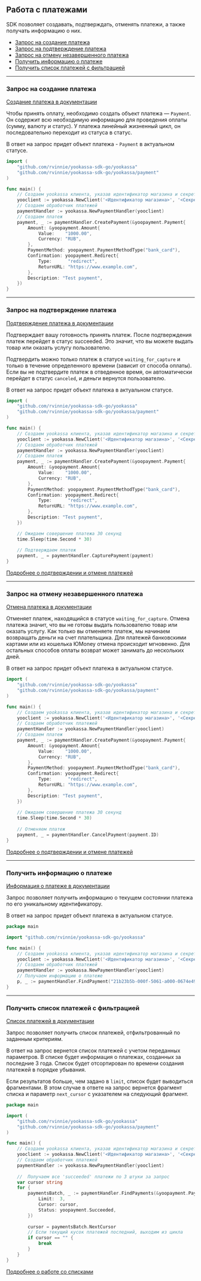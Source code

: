 ## Работа с платежами

SDK позволяет создавать, подтверждать, отменять платежи, а также получать информацию о них.

* [Запрос на создание платежа](#Запрос-на-создание-платежа)
* [Запрос на подтверждение платежа](#Запрос-на-подтверждение-платежа)
* [Запрос на отмену незавершенного платежа](#Запрос-на-отмену-незавершенного-платежа)
* [Получить информацию о платеже](#Получить-информацию-о-платеже)
* [Получить список платежей с фильтрацией](#Получить-список-платежей-с-фильтрацией)

---

### Запрос на создание платежа
[Создание платежа в документации](https://yookassa.ru/developers/api?lang=bash#create_payment)

Чтобы принять оплату, необходимо создать объект платежа — `Payment`. Он содержит всю необходимую информацию
для проведения оплаты (сумму, валюту и статус). У платежа линейный жизненный цикл,
он последовательно переходит из статуса в статус.

В ответ на запрос придет объект платежа - `Payment` в актуальном статусе.

```go
import (
	"github.com/rvinnie/yookassa-sdk-go/yookassa"
	"github.com/rvinnie/yookassa-sdk-go/yookassa/payment"
)

func main() {
	// Создаем yookassa клиента, указав идентификатор магазина и секретный ключ
	yooclient := yookassa.NewClient('<Идентификатор магазина>', '<Секретный ключ>')
	// Создаем обработчик платежей
	paymentHandler := yookassa.NewPaymentHandler(yooclient)
	// Создаем платеж
	payment, _ := paymentHandler.CreatePayment(&yoopayment.Payment{
		Amount: &yoopayment.Amount{
			Value:    "1000.00",
			Currency: "RUB",
		},
		PaymentMethod: yoopayment.PaymentMethodType("bank_card"),
		Confirmation: yoopayment.Redirect{
			Type:      "redirect",
			ReturnURL: "https://www.example.com",
		},
		Description: "Test payment",
	})
}
```

---

### Запрос на подтверждение платежа

[Подтверждение платежа в документации](https://yookassa.ru/developers/api?lang=bash#capture_payment)

Подтверждает вашу готовность принять платеж. После подтверждения платеж перейдет в статус succeeded.
Это значит, что вы можете выдать товар или оказать услугу пользователю.

Подтвердить можно только платеж в статусе `waiting_for_capture` и только в течение определенного времени
(зависит от способа оплаты). Если вы не подтвердите платеж в отведенное время, он автоматически перейдет
в статус `canceled`, и деньги вернутся пользователю.

В ответ на запрос придет объект платежа в актуальном статусе.

```go
import (
	"github.com/rvinnie/yookassa-sdk-go/yookassa"
	"github.com/rvinnie/yookassa-sdk-go/yookassa/payment"
)

func main() {
	// Создаем yookassa клиента, указав идентификатор магазина и секретный ключ
	yooclient := yookassa.NewClient('<Идентификатор магазина>', '<Секретный ключ>')
	// Создаем обработчик платежей
	paymentHandler := yookassa.NewPaymentHandler(yooclient)
	// Создаем платеж
	payment, _ := paymentHandler.CreatePayment(&yoopayment.Payment{
		Amount: &yoopayment.Amount{
			Value:    "1000.00",
			Currency: "RUB",
		},
		PaymentMethod: yoopayment.PaymentMethodType("bank_card"),
		Confirmation: yoopayment.Redirect{
			Type:      "redirect",
			ReturnURL: "https://www.example.com",
		},
		Description: "Test payment",
	})

	// Ожидаем совершение платежа 30 секунд 
	time.Sleep(time.Second * 30)
	
	// Подтверждаем платеж
	payment, _ = paymentHandler.CapturePayment(payment)
}
```
[Подробнее о подтверждении и отмене платежей](https://yookassa.ru/developers/payments/payment-process#capture-and-cancel)


---

### Запрос на отмену незавершенного платежа
[Отмена платежа в документации](https://yookassa.ru/developers/api?lang=python#cancel_payment)

Отменяет платеж, находящийся в статусе `waiting_for_capture`. Отмена платежа значит, что вы не готовы
выдать пользователю товар или оказать услугу. Как только вы отменяете платеж, мы начинаем возвращать деньги на счет плательщика. Для платежей банковскими картами или из кошелька ЮMoney отмена происходит мгновенно. Для остальных способов оплаты возврат может занимать до нескольких дней.

В ответ на запрос придет объект платежа в актуальном статусе.
```go
import (
    "github.com/rvinnie/yookassa-sdk-go/yookassa"
    "github.com/rvinnie/yookassa-sdk-go/yookassa/payment"
)

func main() {
    // Создаем yookassa клиента, указав идентификатор магазина и секретный ключ
    yooclient := yookassa.NewClient('<Идентификатор магазина>', '<Секретный ключ>')
    // Создаем обработчик платежей
    paymentHandler := yookassa.NewPaymentHandler(yooclient)
    // Создаем платеж
    payment, _ := paymentHandler.CreatePayment(&yoopayment.Payment{
        Amount: &yoopayment.Amount{
            Value:    "1000.00",
            Currency: "RUB",
        },
        PaymentMethod: yoopayment.PaymentMethodType("bank_card"),
        Confirmation: yoopayment.Redirect{
            Type:      "redirect",
            ReturnURL: "https://www.example.com",
        },
        Description: "Test payment",
    })
    
    // Ожидаем совершение платежа 30 секунд 
    time.Sleep(time.Second * 30)
    
    // Отменяем платеж
    payment, _ = paymentHandler.CancelPayment(payment.ID)
}
```
[Подробнее о подтверждении и отмене платежей](https://yookassa.ru/developers/payments/payment-process#capture-and-cancel)

---

### Получить информацию о платеже

[Информация о платеже в документации](https://yookassa.ru/developers/api?lang=bash#get_payment)

Запрос позволяет получить информацию о текущем состоянии платежа по его уникальному идентификатору.

В ответ на запрос придет объект платежа в актуальном статусе.

```go
package main

import "github.com/rvinnie/yookassa-sdk-go/yookassa"

func main() {
	// Создаем yookassa клиента, указав идентификатор магазина и секретный ключ
	yooclient := yookassa.NewClient('<Идентификатор магазина>', '<Секретный ключ>')
	// Создаем обработчик платежей
	paymentHandler := yookassa.NewPaymentHandler(yooclient)
	// Получаем информацию о платеже
	p, _ := paymentHandler.FindPayment("21b23b5b-000f-5061-a000-0674e49a8c10")
}
```
---

### Получить список платежей с фильтрацией

[Список платежей в документации](https://yookassa.ru/developers/api?lang=bash#get_payments_list)

Запрос позволяет получить список платежей, отфильтрованный по заданным критериям.

В ответ на запрос вернется список платежей с учетом переданных параметров. В списке будет информация о платежах,
созданных за последние 3 года. Список будет отсортирован по времени создания платежей в порядке убывания.

Если результатов больше, чем задано в `limit`, список будет выводиться фрагментами. В этом случае в ответе на запрос
вернется фрагмент списка и параметр `next_cursor` с указателем на следующий фрагмент.

```go
package main

import (
	"github.com/rvinnie/yookassa-sdk-go/yookassa"
	"github.com/rvinnie/yookassa-sdk-go/yookassa/payment"
)

func main() {
	// Создаем yookassa клиента, указав идентификатор магазина и секретный ключ
	yooclient := yookassa.NewClient('<Идентификатор магазина>', '<Секретный ключ>')
	// Создаем обработчик платежей
	paymentHandler := yookassa.NewPaymentHandler(yooclient)
	
	//  Получаем все 'succeeded' платежи по 3 штуки за запрос
	var cursor string
	for {
		paymentsBatch, _ := paymentHandler.FindPayments(&yoopayment.PaymentListFilter{
			Limit:  3,
			Cursor: cursor,
			Status: yoopayment.Succeeded,
		})
		
		cursor = paymentsBatch.NextCursor
		// Если текущий кусок платежей последний, выходим из цикла
		if cursor == "" { 
			break
		}
	}
}
```
[Подробнее о работе со списками](https://yookassa.ru/developers/using-api/lists)